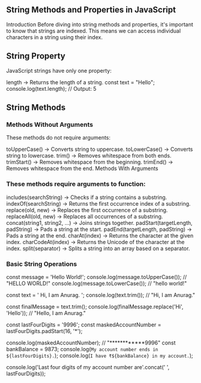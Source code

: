 ## String Methods and Properties in JavaScript
Introduction
Before diving into string methods and properties, it's important to know that strings are indexed. This means we can access individual characters in a string using their index.

## String Property
JavaScript strings have only one property:

length → Returns the length of a string.
const text = "Hello";
console.log(text.length); // Output: 5


## String Methods
### Methods Without Arguments
These methods do not require arguments:

toUpperCase() → Converts string to uppercase.
toLowerCase() → Converts string to lowercase.
trim() → Removes whitespace from both ends.
trimStart() → Removes whitespace from the beginning.
trimEnd() → Removes whitespace from the end.
Methods With Arguments


### These methods require arguments to function:

includes(searchString) → Checks if a string contains a substring.
indexOf(searchString) → Returns the first occurrence index of a substring.
replace(old, new) → Replaces the first occurrence of a substring.
replaceAll(old, new) → Replaces all occurrences of a substring.
concat(string1, string2, ...) → Joins strings together.
padStart(targetLength, padString) → Pads a string at the start.
padEnd(targetLength, padString) → Pads a string at the end.
charAt(index) → Returns the character at the given index.
charCodeAt(index) → Returns the Unicode of the character at the index.
split(separator) → Splits a string into an array based on a separator.

  
### Basic String Operations

const message = 'Hello World!';
console.log(message.toUpperCase()); // "HELLO WORLD!"
console.log(message.toLowerCase()); // "hello world!"

const text = '     Hi, I am Anurag.     ';
console.log(text.trim()); // "Hi, I am Anurag."


const finalMessage = text.trim();
console.log(finalMessage.replace('Hi', 'Hello')); // "Hello, I am Anurag."

const lastFourDigits = '9996';
const maskedAccountNumber = lastFourDigits.padStart(16, '*');

console.log(maskedAccountNumber); // "************9996"
const bankBalance = 9873;
console.log(`My account number ends in ${lastFourDigits}.`); 
console.log(`I have ₹${bankBalance} in my account.`);

console.log('Last four digits of my account number are'.concat(' ', lastFourDigits));
